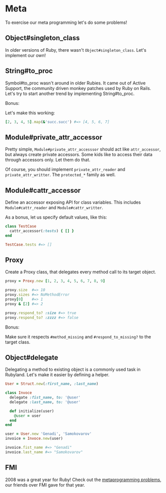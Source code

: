 # Meta

To exercise our meta programming let's do some problems!

## Object#singleton_class

In older versions of Ruby, there wasn't `Object#singleton_class`. Let's
implement our own!

## String#to_proc

Symbol#to_proc wasn't around in older Rubies. It came out of Active Support,
the community driven monkey patches used by Ruby on Rails. Let's try to start
another trend by implementing String#to_proc.

Bonus:

Let's make this working:

```ruby
[2, 3, 4, 5].map(&'succ.succ') #=> [4, 5, 6, 7]
```

## Module#private_attr_accessor

Pretty simple, `Module#private_attr_accesssor` should act like
`attr_accessor`, but always create private accessors. Some kids like to access
their data through accessors only. Let them do that.

Of course, you should implement `private_attr_reader` and
`private_attr_writter`. The `protected_*` family as well.

## Module#cattr_accessor

Define an accessor exposing API for class variables. This includes
`Module#cattr_reader` and `Module#cattr_writter`.

As a bonus, let us specify default values, like this:

```ruby
class TestCase
  cattr_accessor(:tests) { [] }
end

TestCase.tests #=> []
```

## Proxy

Create a Proxy class, that delegates every method call to its target object.

```ruby
proxy = Proxy.new [1, 2, 3, 4, 5, 6, 7, 8, 9]

proxy.size  #=> 10
proxy.sizes #=> NoMethodError
proxy[0]    #=> 1
proxy & [2] #=> 2

proxy.respond_to? :size #=> true
proxy.respond_to? :zzzz #=> false
```

Bonus:

Make sure it respects `#method_missing` and `#respond_to_missing?` to the
target class.

## Object#delegate

Delegating a method to existing object is a commonly used task in Rubyland.
Let's make it easier by defining a helper.

```ruby
User = Struct.new(:first_name, :last_name)

class Invoce
  delegate :fist_name, to: '@user'
  delegate :last_name, to: '@user'

  def initialize(user)
    @user = user
  end
end

user = User.new 'Genadi', 'Samokovarov'
invoice = Invoce.new(user)

invoice.fist_name #=> "Genadi"
invoice.last_name #=> "Samokovarov"
```

## FMI

2008 was a great year for Ruby! Check out the [metaprogramming problems], our
friends over FMI gave for that year.

[metaprogramming problems]: http://2008.fmi.ruby.bg/tasks/2.html
